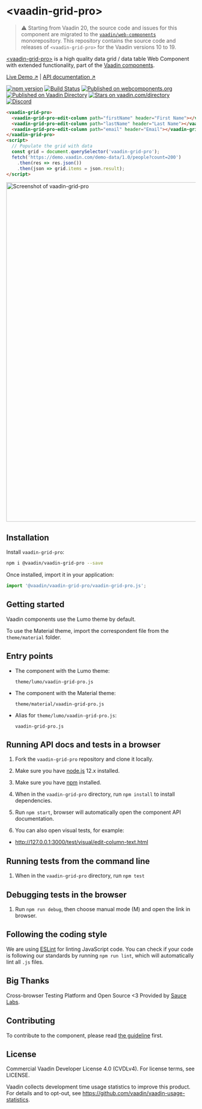 # &lt;vaadin-grid-pro&gt;

> ⚠️ Starting from Vaadin 20, the source code and issues for this component are migrated to the [`vaadin/web-components`](https://github.com/vaadin/web-components/tree/master/packages/vaadin-grid-pro) monorepository.
> This repository contains the source code and releases of `<vaadin-grid-pro>` for the Vaadin versions 10 to 19.

[&lt;vaadin-grid-pro&gt;](https://vaadin.com/components/vaadin-grid-pro) is a high quality data grid / data table Web Component with extended functionality, part of the [Vaadin components](https://vaadin.com/components).

[Live Demo ↗](https://vaadin.com/components/vaadin-grid-pro/html-examples)
|
[API documentation ↗](https://vaadin.com/components/vaadin-grid-pro/html-api)

[![npm version](https://badgen.net/npm/v/@vaadin/vaadin-grid-pro)](https://www.npmjs.com/package/@vaadin/vaadin-grid-pro)
[![Build Status](https://travis-ci.org/vaadin/vaadin-grid-pro.svg?branch=master)](https://travis-ci.org/vaadin/vaadin-grid-pro)
[![Published on webcomponents.org](https://img.shields.io/badge/webcomponents.org-published-blue.svg)](https://www.webcomponents.org/element/vaadin/vaadin-grid-pro)
[![Published on Vaadin Directory](https://img.shields.io/badge/Vaadin%20Directory-published-00b4f0.svg)](https://vaadin.com/directory/component/vaadinvaadin-grid-pro)
[![Stars on vaadin.com/directory](https://img.shields.io/vaadin-directory/star/vaadin-grid-pro-directory-urlidentifier.svg)](https://vaadin.com/directory/component/vaadinvaadin-grid-pro)
[![Discord](https://img.shields.io/discord/732335336448852018?label=discord)](https://discord.gg/PHmkCKC)

```html
<vaadin-grid-pro>
  <vaadin-grid-pro-edit-column path="firstName" header="First Name"></vaadin-grid-pro-edit-column>
  <vaadin-grid-pro-edit-column path="lastName" header="Last Name"></vaadin-grid-pro-edit-column>
  <vaadin-grid-pro-edit-column path="email" header="Email"></vaadin-grid-pro-edit-column>
</vaadin-grid-pro>
<script>
  // Populate the grid with data
  const grid = document.querySelector('vaadin-grid-pro');
  fetch('https://demo.vaadin.com/demo-data/1.0/people?count=200')
    .then(res => res.json())
    .then(json => grid.items = json.result);
</script>
```

[<img src="https://raw.githubusercontent.com/vaadin/vaadin-grid-pro/master/screenshot.png" width="900" alt="Screenshot of vaadin-grid-pro">](https://vaadin.com/components/vaadin-grid-pro)


## Installation

Install `vaadin-grid-pro`:

```sh
npm i @vaadin/vaadin-grid-pro --save
```

Once installed, import it in your application:

```js
import '@vaadin/vaadin-grid-pro/vaadin-grid-pro.js';
```

## Getting started

Vaadin components use the Lumo theme by default.

To use the Material theme, import the correspondent file from the `theme/material` folder.

## Entry points

- The component with the Lumo theme:

  `theme/lumo/vaadin-grid-pro.js`

- The component with the Material theme:

  `theme/material/vaadin-grid-pro.js`

- Alias for `theme/lumo/vaadin-grid-pro.js`:

  `vaadin-grid-pro.js`


## Running API docs and tests in a browser

1. Fork the `vaadin-grid-pro` repository and clone it locally.

1. Make sure you have [node.js](https://nodejs.org/) 12.x installed.

1. Make sure you have [npm](https://www.npmjs.com/) installed.

1. When in the `vaadin-grid-pro` directory, run `npm install` to install dependencies.

1. Run `npm start`, browser will automatically open the component API documentation.

1. You can also open visual tests, for example:

  - http://127.0.0.1:3000/test/visual/edit-column-text.html


## Running tests from the command line

1. When in the `vaadin-grid-pro` directory, run `npm test`

## Debugging tests in the browser

1. Run `npm run debug`, then choose manual mode (M) and open the link in browser.


## Following the coding style

We are using [ESLint](http://eslint.org/) for linting JavaScript code. You can check if your code is following our standards by running `npm run lint`, which will automatically lint all `.js` files.


## Big Thanks

Cross-browser Testing Platform and Open Source <3 Provided by [Sauce Labs](https://saucelabs.com).


## Contributing

  To contribute to the component, please read [the guideline](https://github.com/vaadin/vaadin-core/blob/master/CONTRIBUTING.md) first.


## License

Commercial Vaadin Developer License 4.0 (CVDLv4). For license terms, see LICENSE.

Vaadin collects development time usage statistics to improve this product. For details and to opt-out, see https://github.com/vaadin/vaadin-usage-statistics.
